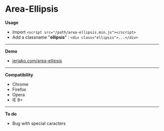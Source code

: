 Area-Ellipsis
=============

**Usage**
 - Import `<script src="/path/area-ellipsis.min.js"></script>`
 - Add a classname "**ellipsis**" : `<div class="ellipsis">...</div>`

---------

**Demo**
 - [jerjako.com/area-ellipsis](http://jerjako.com/area-ellipsis/)

---------

**Compatibility**
 - Chrome
 - Firefox
 - Opera
 - IE 8+

---------

**To do**
 - Bug with special caracters
